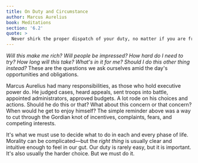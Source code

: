 ```yaml
---
title: On Duty and Circumstance
author: Marcus Aurelius
book: Meditations
section: '6.2'
quote: >
  Never shirk the proper dispatch of your duty, no matter if you are freezing or hot, groggy or well-rested, vilified or praised, not even if dying or pressed by other demands. Even dying is one of the important assignments of life and, in this as in all else, make the most of your resources to do well the duty at hand.
---
```


_Will this make me rich?_ _Will people be impressed?_ _How hard do I need to try?_ _How long will this take?_ _What's in it for me?_ _Should I do this other thing instead?_ These are the questions we ask ourselves amid the day's opportunities and obligations.

Marcus Aurelius had many responsibilities, as those who hold executive power do. He judged cases, heard appeals, sent troops into battle, appointed administrators, approved budgets. A lot rode on his choices and actions. Should he do this or that? What about this concern or that concern? When would he get to enjoy himself? The simple reminder above was a way to cut through the Gordian knot of incentives, complaints, fears, and competing interests.

It's what we must use to decide what to do in each and every phase of life. Morality can be complicated—but the _right thing_ is usually clear and intuitive enough to feel in our gut. Our duty is rarely easy, but it is important. It's also usually the harder choice. But we must do it.

